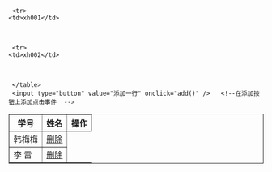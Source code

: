<!DOCTYPE HTML>
<html>
 <head>
  <title> new document </title>  
  <meta http-equiv="Content-Type" content="text/html; charset=utf-8"/>   
  <script type="text/javascript"> 
  
      window.onload = function(){
          var tr=document.getElementsByTagName("tr");
          for(var i=0;i<tr.length;i++)
          {
              bgcChange(tr[i]);
          }
     // 鼠标移动改变背景,可以通过给每行绑定鼠标移上事件和鼠标移除事件来改变所在行背景色。
      }         
   function bgcChange(obj)
     {
        obj.onmouseover=function(){
            obj.style.backgroundColor="#f2f2f2";
        }
        obj.onmouseout=function(){
            obj.style.backgroundColor="#fff";
        }
   }
   
   // 编写一个函数，供添加按钮调用，动态在表格的最后一行添加子节点；
     var num=2;
     function add(){
        num++;
        var tr=document.createElement("tr");
        var xh=document.createElement("td");
        var xm=document.createElement("td");
        xh.innerHTML="xh00"+num;
        xm.innerHTML="第"+num+"学生";
        var del=document.createElement("td");
        del.innerHTML="<a href='javascript:;' onclick='del(this)' >删除</a>";
        var tab=document.getElementById("table");
        tab.appendChild(tr);
        tr.appendChild(xh);
        tr.appendChild(xm);
        tr.appendChild(del);
        var tr = document.getElementsByTagName("tr");
          for(var i= 0;i<tr.length;i++)
          {
              bgcChange(tr[i]);
          }
     }  
     
     // 创建删除函数
     function del(obj)
     {
         var tr=obj.parentNode.parentNode;
         tr.parentNode.removeChild(tr);
     }

  </script> 
 </head> 
 <body> 
     <table border="1" width="50%" id="table">
     <tr>
    <th>学号</th>
    <th>姓名</th>
    <th>操作</th>
     </tr>  

     <tr>
    <td>xh001</td>
    <td>韩梅梅</td>
    <td><a href="javascript:;" onclick="del(this);">删除</a></td>   <!--在删除按钮上添加点击事件  -->
     </tr>

     <tr>
    <td>xh002</td>
    <td>李 雷</td>
    <td><a href="javascript:;" onclick="del(this);">删除</a></td>   <!--在删除按钮上添加点击事件  -->
     </tr>  

     </table>
     <input type="button" value="添加一行" onclick="add()" />   <!--在添加按钮上添加点击事件  -->
 </body>
</html>
